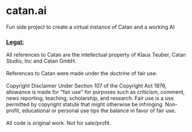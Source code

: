 # catan.ai
Fun side project to create a virtual instance of Catan and a working AI

<h3><u>Legal:</u></h3>
All references to Catan are the intellectual property of Klaus Teuber, Catan Studio, Inc and Catan GmbH. 
<br><br>
References to Catan were made under the doctrine of fair use:
<br><br>
Copyright Disclaimer Under Section 107 of the Copyright Act 1976, allowance is made for "fair use" for purposes such as criticism, comment, news reporting, teaching, scholarship, and research. Fair use is a use permitted by copyright statute that might otherwise be infringing. Non-profit, educational or personal use tips the balance in favor of fair use.
<br><br>
All code is original work. Not for sale/profit.
